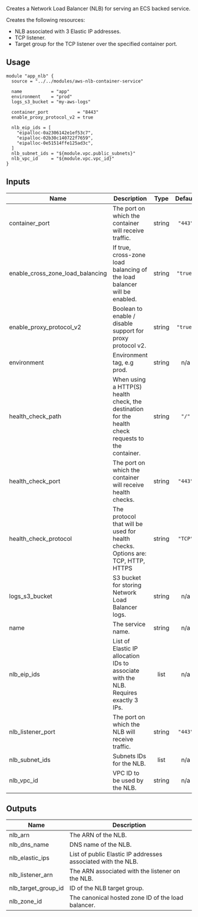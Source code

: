 <!-- BEGINNING OF PRE-COMMIT-TERRAFORM DOCS HOOK -->
Creates a Network Load Balancer (NLB) for serving an ECS backed service.

Creates the following resources:

* NLB associated with 3 Elastic IP addresses.
* TCP listener.
* Target group for the TCP listener over the specified container port.

## Usage

```hcl
module "app_nlb" {
  source = "../../modules/aws-nlb-container-service"

  name           = "app"
  environment    = "prod"
  logs_s3_bucket = "my-aws-logs"

  container_port           = "8443"
  enable_proxy_protocol_v2 = true

  nlb_eip_ids = [
    "eipalloc-0a2306142e1ef53c7",
    "eipalloc-02b30c140722f7659",
    "eipalloc-0e51514ffe125ad3c",
  ]
  nlb_subnet_ids = "${module.vpc.public_subnets}"
  nlb_vpc_id     = "${module.vpc.vpc_id}"
}
```

## Inputs

| Name | Description | Type | Default | Required |
|------|-------------|:----:|:-----:|:-----:|
| container\_port | The port on which the container will receive traffic. | string | `"443"` | no |
| enable\_cross\_zone\_load\_balancing | If true, cross-zone load balancing of the load balancer will be enabled. | string | `"true"` | no |
| enable\_proxy\_protocol\_v2 | Boolean to enable / disable support for proxy protocol v2. | string | `"true"` | no |
| environment | Environment tag, e.g prod. | string | n/a | yes |
| health\_check\_path | When using a HTTP(S) health check, the destination for the health check requests to the container. | string | `"/"` | no |
| health\_check\_port | The port on which the container will receive health checks. | string | `"443"` | no |
| health\_check\_protocol | The protocol that will be used for health checks.  Options are: TCP, HTTP, HTTPS | string | `"TCP"` | no |
| logs\_s3\_bucket | S3 bucket for storing Network Load Balancer logs. | string | n/a | yes |
| name | The service name. | string | n/a | yes |
| nlb\_eip\_ids | List of Elastic IP allocation IDs to associate with the NLB. Requires exactly 3 IPs. | list | n/a | yes |
| nlb\_listener\_port | The port on which the NLB will receive traffic. | string | `"443"` | no |
| nlb\_subnet\_ids | Subnets IDs for the NLB. | list | n/a | yes |
| nlb\_vpc\_id | VPC ID to be used by the NLB. | string | n/a | yes |

## Outputs

| Name | Description |
|------|-------------|
| nlb\_arn | The ARN of the NLB. |
| nlb\_dns\_name | DNS name of the NLB. |
| nlb\_elastic\_ips | List of public Elastic IP addresses associated with the NLB. |
| nlb\_listener\_arn | The ARN associated with the listener on the NLB. |
| nlb\_target\_group\_id | ID of the NLB target group. |
| nlb\_zone\_id | The canonical hosted zone ID of the load balancer. |

<!-- END OF PRE-COMMIT-TERRAFORM DOCS HOOK -->

